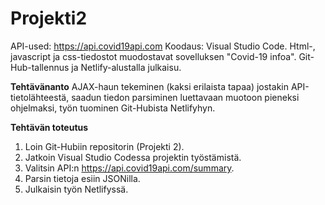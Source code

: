 # Projekti2 
API-used: https://api.covid19api.com
Koodaus: Visual Studio Code.
Html-, javascript ja css-tiedostot muodostavat sovelluksen "Covid-19 infoa".
Git-Hub-tallennus ja Netlify-alustalla julkaisu.

**Tehtävänanto** AJAX-haun tekeminen (kaksi erilaista tapaa) jostakin API-tietolähteestä, saadun tiedon parsiminen luettavaan muotoon pieneksi ohjelmaksi, työn tuominen Git-Hubista Netlifyhyn.

**Tehtävän toteutus** 
1. Loin Git-Hubiin repositorin (Projekti 2). 
2. Jatkoin Visual Studio Codessa projektin työstämistä. 
3. Valitsin API:n https://api.covid19api.com/summary. 
4. Parsin tietoja esiin JSONilla. 
5. Julkaisin työn Netlifyssä. 
